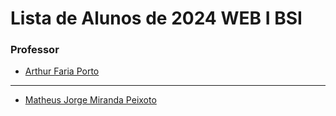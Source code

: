 
# Lista de Alunos de 2024 WEB I BSI

### Professor

- [Arthur Faria Porto](https://github.com/arthurfporto)

---

[comment]: <> (INSTRUÇÕES >>> Coloque abaixo o seu nome completo e o link para o seu github, com base no exemplo do que fiz no nome do professor)

- [Matheus Jorge Miranda Peixoto](https://github.com/Matheus7107)
